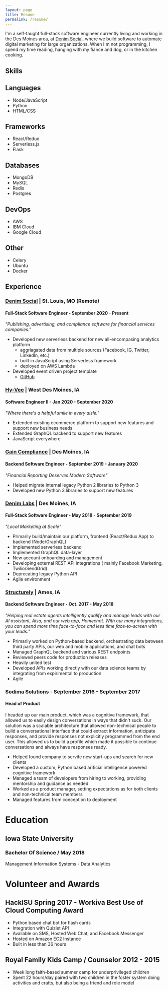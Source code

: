 ```yaml
---
layout: page
title: Resume
permalink: /resume/
---
```


I'm a self-taught full-stack software engineer currently living and working in the Des Moines area, at [Denim Social](https://denimsocial.com), where we build software to automate digital marketing for large organizations. When I'm not programming, I spend my time reading, hanging with my fiance and dog, or in the kitchen cooking.

## Skills

## Languages

* Node/JavaScript
* Python
* HTML/CSS

## Frameworks

* React/Redux
* Serverless.js
* Flask

## Databases

* MongoDB
* MySQL
* Redis
* Postgres

## DevOps

* AWS
* IBM Cloud
* Google Cloud

## Other

* Celery
* Ubuntu
* Docker

## Experience

### [Denim Social](https://denimsocial.com) | St. Louis, MO (Remote)

#### Full-Stack Software Engineer - September 2020 - Present

*"Publishing, advertising, and compliance software for financial services companies."*

* Developed new serverless backend for new all-encompasing analytics platform
  * aggriagated data from multiple sources (Facebook, IG, Twitter, LinkedIn, etc.)
  * built in JavaScript using Serverless framework
  * deployed on AWS Lambda
* Developed event driven project template
  * [GitHub](https://github.com/jrmeier/event-driven-template)

### [Hy-Vee](https://hy-vee.com) | West Des Moines, IA

#### Software Engineer II - Jan 2020 - September 2020

*"Where there's a helpful smile in every aisle."*

* Extended existing ecommerce platform to support new features and support new business needs
* Extended GraphQL backend to support new features
* JavaScript everywhere

### [Gain Compliance](https://gaincompliance.com) | Des Moines, IA

#### Backend Software Engineer - September 2019 - January 2020

*"Financial Reporting Deserves Modern Software"*

* Helped migrate internal legacy Python 2 libraries to Python 3
* Developed new Python 3 libraries to support new features

### [Denim Labs](https://denimlabs.com) | Des Moines, IA

#### Full-Stack Software Engineer - May 2018 - September 2019

*"Local Marketing at Scale"*

* Primarily build/maintain our platform, frontend (React/Redux App) to backend (Node/GraphQL)
* Implemented serverless backend
* Implemented GraphQL data-layer
* New account onboarding and management
* Developing external REST API integrations ( mainly Facebook Marketing, Twilio/SendGrid)
* Deprecating legacy Python API
* Agile environment

### [Structurely](https://structurely.com) |  Ames, IA

#### Backend Software Engineer - Oct. 2017 - May 2018

*"Helping real estate agents intelligently qualify and manage leads with our AI assistant, Aisa, and our web app, Homechat. With our many integrations, you can spend more time face-to-face and less time face-to-screen with your leads."*

* Primarily worked on Python-based backend, orchestrating data between third party APIs, our web and mobile applications, and chat bots
* Managed GraphQL backend and various REST endpoints
* Reviewed peers code for production releases
* Heavily united test
* Developed APIs working directly with our data science teams by integrating from expirimental to production
* Agile

### Sodima Solutions - September 2016 - September 2017

#### Head of Product

I headed up our main product, which was a cognitive framework, that allowed us to easily design conversations in ways that didn't suck. Our solution was a scalable architecture that allowed non-technical people to build a conversational interface that could extract information, anticipate responses, and provide responses not explicitly programmed from the end user. This allowed us to build a profile which made it possible to continue conversations and always have responses ready.

* Helped found company to servife new start-ups and search for new clients
* Developed a custom, Python based arificial intelligence powered cognitive framework
* Managed a team of developers from hiring to working, providing mentorship and guidance as needed
* Worked as a product manager, setting expectations as for both clients and non-technical team members
* Managed features from conception to deployment

# Education

## Iowa State University

### Bachelor Of Science / May 2018

Management Information Systems - Data Analytics

# Volunteer and Awards

## HackISU Spring 2017 - Workiva Best Use of Cloud Computing Award

* Python based chat bot for flash cards
* Integration with Quizlet API
* Avaliable on SMS, Hosted Web Chat, and Facebook Messenger
* Hosted on Amazon EC2 Instance
* Built in less than 36 hours

## Royal Family Kids Camp / Counselor 2012 - 2015

* Week long faith-based summer camp for underprivileged children
* Spent 22 hours/day paired with two children in the foster system doing activities and crafts, but also being a friend and role model
